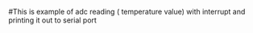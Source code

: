#This is example of adc reading ( temperature value) with interrupt and printing it out to serial port